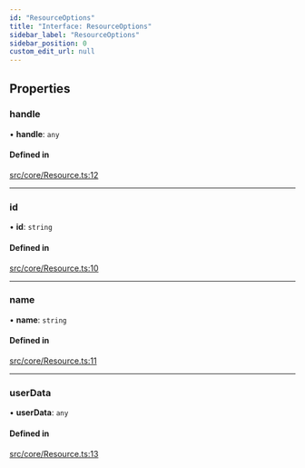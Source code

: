 ```yaml
---
id: "ResourceOptions"
title: "Interface: ResourceOptions"
sidebar_label: "ResourceOptions"
sidebar_position: 0
custom_edit_url: null
---
```


## Properties

### handle

• **handle**: `any`

#### Defined in

[src/core/Resource.ts:12](https://github.com/sakitam-gis/vis-engine/blob/7cb4094/src/core/Resource.ts#L12)

___

### id

• **id**: `string`

#### Defined in

[src/core/Resource.ts:10](https://github.com/sakitam-gis/vis-engine/blob/7cb4094/src/core/Resource.ts#L10)

___

### name

• **name**: `string`

#### Defined in

[src/core/Resource.ts:11](https://github.com/sakitam-gis/vis-engine/blob/7cb4094/src/core/Resource.ts#L11)

___

### userData

• **userData**: `any`

#### Defined in

[src/core/Resource.ts:13](https://github.com/sakitam-gis/vis-engine/blob/7cb4094/src/core/Resource.ts#L13)
